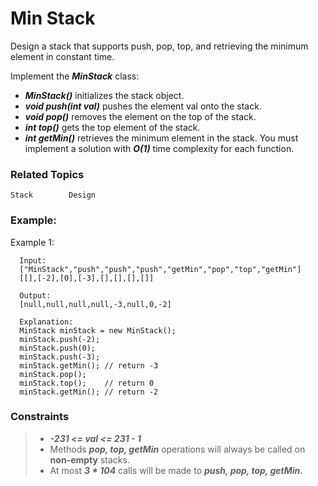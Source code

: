 # Min Stack

Design a stack that supports push, pop, top, and retrieving the minimum element in constant time.

Implement the _**MinStack**_ class:

  + _**MinStack()**_ initializes the stack object.
  + _**void push(int val)**_ pushes the element val onto the stack.
  + _**void pop()**_ removes the element on the top of the stack.
  + _**int top()**_ gets the top element of the stack.
  + _**int getMin()**_ retrieves the minimum element in the stack.
You must implement a solution with _**O(1)**_ time complexity for each function.
### Related Topics
    Stack        Design


### Example:
Example 1:

      Input:
      ["MinStack","push","push","push","getMin","pop","top","getMin"]
      [[],[-2],[0],[-3],[],[],[],[]]

      Output:
      [null,null,null,null,-3,null,0,-2]

      Explanation:
      MinStack minStack = new MinStack();
      minStack.push(-2);
      minStack.push(0);
      minStack.push(-3);
      minStack.getMin(); // return -3
      minStack.pop();
      minStack.top();    // return 0
      minStack.getMin(); // return -2
      
### Constraints

>-  _**-231 <= val <= 231 - 1**_
>-  Methods _**pop, top, getMin**_ operations will always be called on **non-empty** stacks.
>-  At most _**3 * 104**_ calls will be made to _**push, pop, top, getMin.**_
